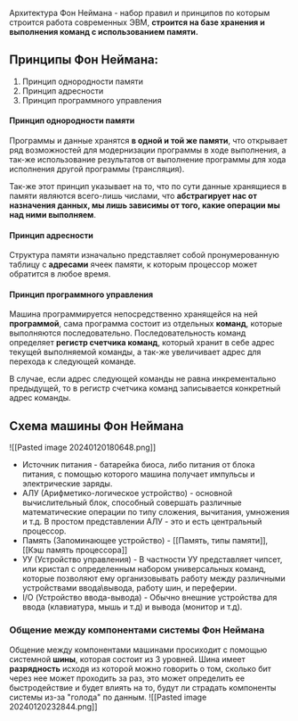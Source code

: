 Архитектура Фон Неймана - набор правил и принципов по которым строится работа современных ЭВМ, **строится на базе хранения и выполнения команд с использованием памяти.**

## Принципы Фон Неймана:
1. Принцип однородности памяти
2. Принцип адресности
3. Принцип программного управления

#### Принцип однородности памяти
Программы и данные хранятся **в одной и той же памяти**, что открывает ряд возможностей для модернизации программы в ходе выполнения, а так-же использование результатов от выполнение программы для хода исполнения другой программы (трансляция).

Так-же этот принцип указывает на то, что по сути данные хранящиеся в памяти являются всего-лишь числами, что **абстрагирует нас от назначения данных, мы лишь зависимы от того, какие операции мы над ними выполняем**.

#### Принцип адресности
Структура памяти изначально представляет собой пронумерованную таблицу с **адресами** ячеек памяти, к которым процессор может обратится в любое время.

#### Принцип программного управления

Машина программируется непосредственно хранящейся на ней **программой**, сама программа состоит из отдельных **команд**, которые выполняются последовательно. Последовательность команд определяет **регистр счетчика команд**, который хранит в себе адрес текущей выполняемой команды, а так-же увеличивает адрес для перехода к следующей команде.

В случае, если адрес следующей команды не равна инкрементально предыдущей, то в регистр счетчика команд записывается конкретный адрес команды.

## Схема машины Фон Неймана

![[Pasted image 20240120180648.png]]

- Источник питания - батарейка биоса, либо питания от блока питания, с помощью которого машина получает импульсы и электрические заряды.
- АЛУ (Арифметико-логическое устройство) - основной вычислительный блок, способный совершать различные математические операции по типу сложения, вычитания, умножения и т.д. В простом представлении АЛУ - это и есть центральный процессор.
- Память (Запоминающее устройство) - [[Память, типы памяти]], [[Кэш память процессора]]
- УУ (Устройство управления) - В частности УУ представляет чипсет, или кристал с определенным набором универсальных команд, которые позволяют ему организовывать работу между различными устройствами ввода\вывода, работу шин, и переферии. 
- I/O (Устройство ввода-вывода) - Обычно внешние устройства для ввода (клавиатура, мышь и т.д) и вывода (монитор и т.д).

### Общение между компонентами системы Фон Неймана
Общение между компонентами машинами просиходит с помощью системной **шины**, которая состоит из 3 уровней. Шина имеет **разрядность** исходя из которой можно говорить о том, сколько бит через нее может проходить за раз, это может определить ее быстродействие и будет влиять на то, будут ли страдать компоненты системы из-за "голода" по данным.
![[Pasted image 20240120232844.png]]